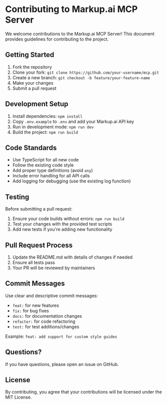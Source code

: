 # Contributing to Markup.ai MCP Server

We welcome contributions to the Markup.ai MCP Server! This document provides guidelines for contributing to the project.

## Getting Started

1. Fork the repository
2. Clone your fork: `git clone https://github.com/your-username/mcp.git`
3. Create a new branch: `git checkout -b feature/your-feature-name`
4. Make your changes
5. Submit a pull request

## Development Setup

1. Install dependencies: `npm install`
2. Copy `.env.example` to `.env` and add your Markup.ai API key
3. Run in development mode: `npm run dev`
4. Build the project: `npm run build`

## Code Standards

- Use TypeScript for all new code
- Follow the existing code style
- Add proper type definitions (avoid `any`)
- Include error handling for all API calls
- Add logging for debugging (use the existing log function)

## Testing

Before submitting a pull request:

1. Ensure your code builds without errors: `npm run build`
2. Test your changes with the provided test scripts
3. Add new tests if you're adding new functionality

## Pull Request Process

1. Update the README.md with details of changes if needed
2. Ensure all tests pass
3. Your PR will be reviewed by maintainers

## Commit Messages

Use clear and descriptive commit messages:

- `feat:` for new features
- `fix:` for bug fixes
- `docs:` for documentation changes
- `refactor:` for code refactoring
- `test:` for test additions/changes

Example: `feat: add support for custom style guides`

## Questions?

If you have questions, please open an issue on GitHub.

## License

By contributing, you agree that your contributions will be licensed under the MIT License.

